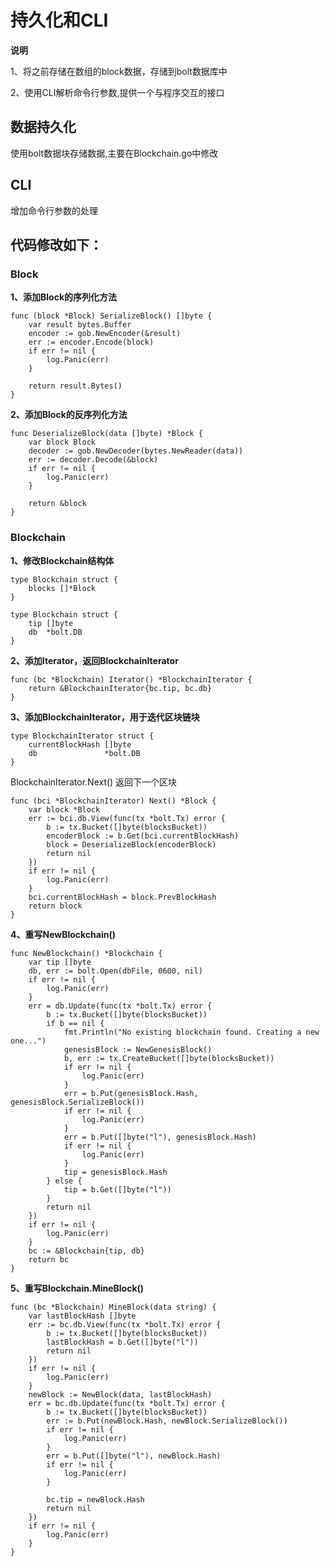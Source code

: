 # 持久化和CLI 

**说明**

1、将之前存储在数组的block数据，存储到bolt数据库中

2、使用CLI解析命令行参数,提供一个与程序交互的接口

## 数据持久化 

使用bolt数据块存储数据,主要在Blockchain.go中修改

## CLI

增加命令行参数的处理

## 代码修改如下：

### Block

**1、添加Block的序列化方法**

```
func (block *Block) SerializeBlock() []byte {
	var result bytes.Buffer
	encoder := gob.NewEncoder(&result)
	err := encoder.Encode(block)
	if err != nil {
		log.Panic(err)
	}

	return result.Bytes()
}
```

**2、添加Block的反序列化方法**

```
func DeserializeBlock(data []byte) *Block {
	var block Block
	decoder := gob.NewDecoder(bytes.NewReader(data))
	err := decoder.Decode(&block)
	if err != nil {
		log.Panic(err)
	}

	return &block
}
```

### Blockchain
**1、修改Blockchain结构体**

```
type Blockchain struct {
	blocks []*Block
}

type Blockchain struct {
	tip []byte
	db  *bolt.DB
}
```

**2、添加Iterator，返回BlockchainIterator**

```
func (bc *Blockchain) Iterator() *BlockchainIterator {
	return &BlockchainIterator{bc.tip, bc.db}
}
```

**3、添加BlockchainIterator，用于迭代区块链块**

```
type BlockchainIterator struct {
	currentBlockHash []byte
	db               *bolt.DB
}
```

BlockchainIterator.Next() 返回下一个区块

```
func (bci *BlockchainIterator) Next() *Block {
	var block *Block
	err := bci.db.View(func(tx *bolt.Tx) error {
		b := tx.Bucket([]byte(blocksBucket))
		encoderBlock := b.Get(bci.currentBlockHash)
		block = DeserializeBlock(encoderBlock)
		return nil
	})
	if err != nil {
		log.Panic(err)
	}
	bci.currentBlockHash = block.PrevBlockHash
	return block
}
```

**4、重写NewBlockchain()**

```
func NewBlockchain() *Blockchain {
	var tip []byte
	db, err := bolt.Open(dbFile, 0600, nil)
	if err != nil {
		log.Panic(err)
	}
	err = db.Update(func(tx *bolt.Tx) error {
		b := tx.Bucket([]byte(blocksBucket))
		if b == nil {
			fmt.Println("No existing blockchain found. Creating a new one...")
			genesisBlock := NewGenesisBlock()
			b, err := tx.CreateBucket([]byte(blocksBucket))
			if err != nil {
				log.Panic(err)
			}
			err = b.Put(genesisBlock.Hash, genesisBlock.SerializeBlock())
			if err != nil {
				log.Panic(err)
			}
			err = b.Put([]byte("l"), genesisBlock.Hash)
			if err != nil {
				log.Panic(err)
			}
			tip = genesisBlock.Hash
		} else {
			tip = b.Get([]byte("l"))
		}
		return nil
	})
	if err != nil {
		log.Panic(err)
	}
	bc := &Blockchain{tip, db}
	return bc
}
```

**5、重写Blockchain.MineBlock()**

```
func (bc *Blockchain) MineBlock(data string) {
	var lastBlockHash []byte
	err := bc.db.View(func(tx *bolt.Tx) error {
		b := tx.Bucket([]byte(blocksBucket))
		lastBlockHash = b.Get([]byte("l"))
		return nil
	})
	if err != nil {
		log.Panic(err)
	}
	newBlock := NewBlock(data, lastBlockHash)
	err = bc.db.Update(func(tx *bolt.Tx) error {
		b := tx.Bucket([]byte(blocksBucket))
		err := b.Put(newBlock.Hash, newBlock.SerializeBlock())
		if err != nil {
			log.Panic(err)
		}
		err = b.Put([]byte("l"), newBlock.Hash)
		if err != nil {
			log.Panic(err)
		}

		bc.tip = newBlock.Hash
		return nil
	})
	if err != nil {
		log.Panic(err)
	}
}
```
